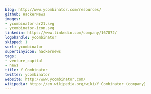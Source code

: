 ```yaml
---
blog: http://www.ycombinator.com/resources/
github: HackerNews
images:
- ycombinator-ar21.svg
- ycombinator-icon.svg
linkedin: https://www.linkedin.com/company/167872/
logohandle: ycombinator
skipped: 1
sort: ycombinator
supertinyicon: hackernews
tags:
- venture_capital
- news
title: Y Combinator
twitter: ycombinator
website: http://www.ycombinator.com/
wikipedia: https://en.wikipedia.org/wiki/Y_Combinator_(company)
---
```

